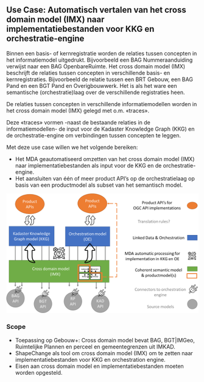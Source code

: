 ## Use Case: Automatisch vertalen van het cross domain model (IMX) naar implementatiebestanden voor KKG en orchestratie-engine

Binnen een basis- of kernregistratie worden de relaties tussen concepten in het informatiemodel uitgedrukt. Bijvoorbeeld een BAG Nummeraanduiding verwijst naar een BAG OpenbareRuimte. Het cross domain model (IMX) beschrijft de relaties tussen concepten in verschillende basis- en kernregistraties. Bijvoorbeeld de relatie tussen een BRT Gebouw, een BAG Pand en een BGT Pand en Overigbouwwerk. Het is als het ware een semantische (orchestratie)laag over de verschillende registraties heen.

De relaties tussen concepten in verschillende informatiemodellen worden in het cross domain model (IMX) gelegd met o.m. «traces».

Deze «traces» vormen -naast de bestaande relaties in de informatiemodellen- de input voor de Kadaster Knowledge Graph (KKG) en de orchestratie-engine om verbindingen tussen concepten te leggen.

Met deze use case willen we het volgende bereiken:

-   Het MDA geautomatiseerd omzetten van het cross domain model (IMX) naar implementatiebestanden als input voor de KKG en de orchestratie-engine.
-   Het aansluiten van één of meer product API’s op de orchestratielaag op basis van een productmodel als subset van het semantisch model.

![](media/e6daf9da9761a272662e28fedaeab041.png)

### Scope

-   Toepassing op Gebouw+: Cross domain model bevat BAG, BGT\|IMGeo, Ruimtelijke Plannen en perceel en gemeentegrenzen uit IMKAD.
-   ShapeChange als tool om cross domain model (IMX) om te zetten naar implementatiebestanden voor KKG en orchestration engine.
-   Eisen aan cross domain model en implementatiebestanden moeten worden opgesteld.
